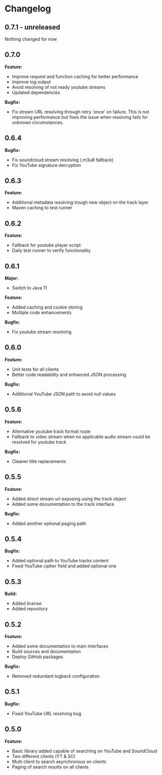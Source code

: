 Changelog
=========

0.7.1 - unreleased
------------------

Nothing changed for now

0.7.0
-----

**Feature:**

- Improve request and function caching for better performance
- Improve log output
- Avoid resolving of not ready youtube streams
- Updated dependencies

**Bugfix:**

- Fix stream URL resolving through retry 'once' on failure. This is not
  improving performance but fixes the issue when resolving fails for unknown
  circumstances.

0.6.4
-----

**Bugfix:**

- Fix soundcloud stream resolving (.m3u8 fallback)
- Fix YouTube signature decryption

0.6.3
-----

**Feature:**

- Additional metadata resolving trough new object on the track layer
- Maven caching to test runner

0.6.2
-----

**Feature:**

- Fallback for youtube player script
- Daily test runner to verify functionality

0.6.1
-----

**Major:**
- Switch to Java 11

**Feature:**
- Added caching and cookie storing
- Multiple code enhancements

**Bugfix:**
- Fix youtube stream resolving

0.6.0
-----

**Feature:**
- Unit tests for all clients
- Better code readability and enhanced JSON processing

**Bugfix:**
- Additional YouTube JSON path to avoid null values

0.5.6
-----

**Feature:**
- Alternative youtube track format route
- Fallback to video stream when no applicable audio
  stream could be resolved for youtube track

**Bugfix:**
- Cleaner title replacements

0.5.5
-----

**Feature:**
- Added direct stream url exposing using the track object
- Added some documentation to the track interface

**Bugfix:**
- Added another optional paging path

0.5.4
-----

**Bugfix:**
- Added optional path to YouTube tracks content
- Fixed YouTube cipher field and added optional one

0.5.3
-----

**Build:**
- Added license
- Added repository

0.5.2
-----

**Feature:**
- Added some documentation to main interfaces
- Build sources and documentation
- Deploy GitHub packages

**Bugfix:**
- Removed redundant logback configuration

0.5.1
-----

**Bugfix:**
- Fixed YouTube URL resolving bug

0.5.0
-----

**Feature:**
- Basic library added capable of searching on YouTube and SoundCloud
- Two different clients (YT & SC)
- Multi client to search asynchronous on clients
- Paging of search results on all clients 

